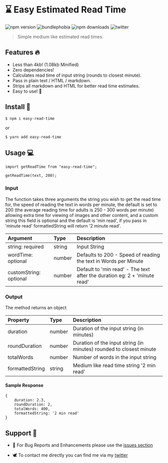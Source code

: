 # ⌛ Easy Estimated Read Time
![npm version](https://img.shields.io/npm/v/easy-read-time.svg)
![bundlephobia](https://img.shields.io/bundlephobia/min/easy-read-time.svg)
![npm downloads](https://badgen.net/npm/dt/easy-read-time)
![twitter](https://img.shields.io/twitter/follow/alexginns.svg?style=social)
> Simple medium like estimated read times.

## Features 🔥
- Less than 4kb! (1.08kb Minified)
- Zero dependencies!
- Calculates read time of input string (rounds to closest minute).
- Pass in plain text / HTML / markdown.
- Strips all markdown and HTML for better read time estimates.
- Easy to use! 💪

## Install 🔮 
```
$ npm i easy-read-time
```

or

```
$ yarn add easy-read-time
```

## Usage 💻

```
import getReadTime from "easy-read-time";

getReadTime(text, 200);
```

### Input
The function takes three arguments the string you wish to get the read time for, the speed of reading the text in words per minute, the default is set to 200 (the average reading time for adults is 250 - 300 words per minute) allowing extra time for viewing of images and other content, and a custom string this field is optional and the default is 'min read', if you pass in 'minute read' formattedString will return '2 minute read'.

| Argument  | Type | Description  |
| :------------ |:---------------|:---------------|
| string: required | string | Input String |
| wordTime: optional | number | Defaults to 200 - Speed of reading the text in Words per Minute |
| customString: optional | number | Default to 'min read' - The text after the duration eg: 2 + 'minute read' |

### Output
The method returns an object

| Property  | Type | Description  |
| :------------ | :--------------- | :---------------|
| duration | number | Duration of the input string (in minutes) |
| roundDuration | number | Duration of the input string (in minutes) rounded to closest minute |
| totalWords | number | Number of words in the input string |
| formattedString | string | Medium like read time string '2 min read' |

#### Sample Response

```
{
    duration: 2.3,
    roundDuration: 2,
    totalWords: 400,
    formattedString: '2 min read'
}
```

## Support 💬
- 🐞 For Bug Reports and Enhancements please use the [issues section](https://github.com/Alex61NN5/easy-read-time/issues)

- 🕊️ To contact me directly you can find me via my [twitter](https://twitter.com/alexginns) 
